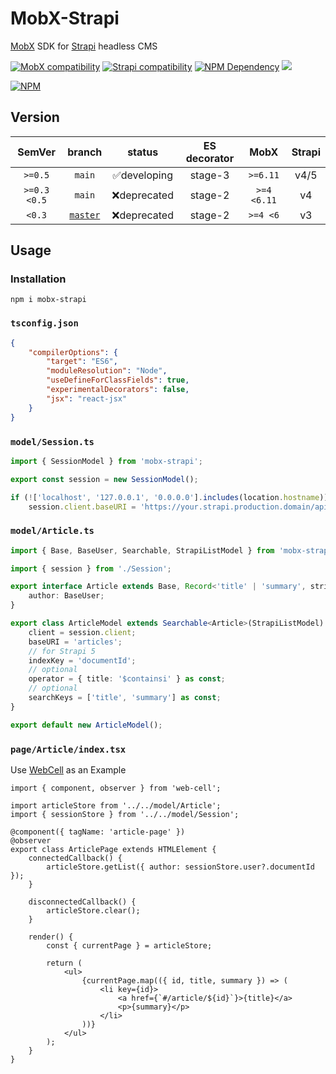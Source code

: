 # MobX-Strapi

[MobX][1] SDK for [Strapi][2] headless CMS

[![MobX compatibility](https://img.shields.io/badge/Compatible-1?logo=mobx&label=MobX%206%2F7)][1]
[![Strapi compatibility](https://img.shields.io/badge/Strapi-v4%20%7C%20v5-2F2E8B?style=flat&logo=strapi)][2]
[![NPM Dependency](https://img.shields.io/librariesio/release/npm/mobx-strapi)][3]
[![](https://raw.githubusercontent.com/sindresorhus/awesome/main/media/mentioned-badge.svg)][4]

[![NPM](https://nodei.co/npm/mobx-strapi.png?downloads=true&downloadRank=true&stars=true)][5]

## Version

|    SemVer    |    branch     |    status    | ES decorator |    MobX     | Strapi |
| :----------: | :-----------: | :----------: | :----------: | :---------: | :----: |
|   `>=0.5`    |    `main`     | ✅developing |   stage-3    |  `>=6.11`   |  v4/5  |
| `>=0.3 <0.5` |    `main`     | ❌deprecated |   stage-2    | `>=4 <6.11` |   v4   |
|    `<0.3`    | [`master`][6] | ❌deprecated |   stage-2    |  `>=4 <6`   |   v3   |

## Usage

### Installation

```shell
npm i mobx-strapi
```

### `tsconfig.json`

```json
{
    "compilerOptions": {
        "target": "ES6",
        "moduleResolution": "Node",
        "useDefineForClassFields": true,
        "experimentalDecorators": false,
        "jsx": "react-jsx"
    }
}
```

### `model/Session.ts`

```javascript
import { SessionModel } from 'mobx-strapi';

export const session = new SessionModel();

if (!['localhost', '127.0.0.1', '0.0.0.0'].includes(location.hostname))
    session.client.baseURI = 'https://your.strapi.production.domain/api/';
```

### `model/Article.ts`

```typescript
import { Base, BaseUser, Searchable, StrapiListModel } from 'mobx-strapi';

import { session } from './Session';

export interface Article extends Base, Record<'title' | 'summary', string> {
    author: BaseUser;
}

export class ArticleModel extends Searchable<Article>(StrapiListModel) {
    client = session.client;
    baseURI = 'articles';
    // for Strapi 5
    indexKey = 'documentId';
    // optional
    operator = { title: '$containsi' } as const;
    // optional
    searchKeys = ['title', 'summary'] as const;
}

export default new ArticleModel();
```

### `page/Article/index.tsx`

Use [WebCell][7] as an Example

```tsx
import { component, observer } from 'web-cell';

import articleStore from '../../model/Article';
import { sessionStore } from '../../model/Session';

@component({ tagName: 'article-page' })
@observer
export class ArticlePage extends HTMLElement {
    connectedCallback() {
        articleStore.getList({ author: sessionStore.user?.documentId });
    }

    disconnectedCallback() {
        articleStore.clear();
    }

    render() {
        const { currentPage } = articleStore;

        return (
            <ul>
                {currentPage.map(({ id, title, summary }) => (
                    <li key={id}>
                        <a href={`#/article/${id}`}>{title}</a>
                        <p>{summary}</p>
                    </li>
                ))}
            </ul>
        );
    }
}
```

[1]: https://mobx.js.org/
[2]: https://strapi.io/
[3]: https://libraries.io/npm/mobx-strapi
[4]: https://github.com/strapi/awesome-strapi
[5]: https://nodei.co/npm/mobx-strapi/
[6]: https://github.com/idea2app/MobX-RESTful/tree/master
[7]: https://github.com/EasyWebApp/WebCell
